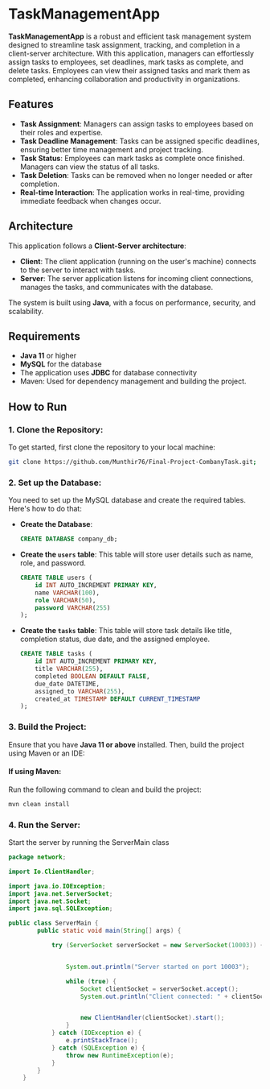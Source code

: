 # TaskManagementApp

**TaskManagementApp** is a robust and efficient task management system designed to streamline task assignment, tracking, and completion in a client-server architecture. With this application, managers can effortlessly assign tasks to employees, set deadlines, mark tasks as complete, and delete tasks. Employees can view their assigned tasks and mark them as completed, enhancing collaboration and productivity in organizations.

## Features

- **Task Assignment**: Managers can assign tasks to employees based on their roles and expertise.
- **Task Deadline Management**: Tasks can be assigned specific deadlines, ensuring better time management and project tracking.
- **Task Status**: Employees can mark tasks as complete once finished. Managers can view the status of all tasks.
- **Task Deletion**: Tasks can be removed when no longer needed or after completion.
- **Real-time Interaction**: The application works in real-time, providing immediate feedback when changes occur.

## Architecture

This application follows a **Client-Server architecture**:
- **Client**: The client application (running on the user's machine) connects to the server to interact with tasks.
- **Server**: The server application listens for incoming client connections, manages the tasks, and communicates with the database.

The system is built using **Java**, with a focus on performance, security, and scalability.

## Requirements

- **Java 11** or higher
- **MySQL** for the database
- The application uses **JDBC** for database connectivity
- Maven: Used for dependency management and building the project.

## How to Run

### 1. Clone the Repository:
To get started, first clone the repository to your local machine:

```bash
git clone https://github.com/Munthir76/Final-Project-CombanyTask.git;
```

### 2. Set up the Database:
You need to set up the MySQL database and create the required tables. Here's how to do that:

- **Create the Database**:
    ```sql
    CREATE DATABASE company_db;
    ```

- **Create the `users` table**:
    This table will store user details such as name, role, and password.
    ```sql
    CREATE TABLE users (
        id INT AUTO_INCREMENT PRIMARY KEY,
        name VARCHAR(100),
        role VARCHAR(50),
        password VARCHAR(255)
    );
    ```

- **Create the `tasks` table**:
    This table will store task details like title, completion status, due date, and the assigned employee.
    ```sql
    CREATE TABLE tasks (
        id INT AUTO_INCREMENT PRIMARY KEY,
        title VARCHAR(255),
        completed BOOLEAN DEFAULT FALSE,
        due_date DATETIME,
        assigned_to VARCHAR(255),
        created_at TIMESTAMP DEFAULT CURRENT_TIMESTAMP
    );
    ```

### 3. Build the Project:
Ensure that you have **Java 11 or above** installed. Then, build the project using Maven or an IDE:

#### If using **Maven**:
Run the following command to clean and build the project:
```bash
mvn clean install
 ```
### 4. Run the Server:
Start the server by running the ServerMain class
```java
package network;

import Io.ClientHandler;

import java.io.IOException;
import java.net.ServerSocket;
import java.net.Socket;
import java.sql.SQLException;

public class ServerMain {
        public static void main(String[] args) {

            try (ServerSocket serverSocket = new ServerSocket(10003)) {


                System.out.println("Server started on port 10003");

                while (true) {
                    Socket clientSocket = serverSocket.accept();
                    System.out.println("Client connected: " + clientSocket.getInetAddress());


                    new ClientHandler(clientSocket).start();
                }
            } catch (IOException e) {
                e.printStackTrace();
            } catch (SQLException e) {
                throw new RuntimeException(e);
            }
        }
    }
```
  

